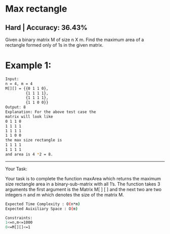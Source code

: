 # Max rectangle

## Hard   |   Accuracy: 36.43%

<p>Given a binary matrix M of size n X m. Find the maximum area of a rectangle formed only of 1s in the given matrix.</p>

# Example 1:

```bash
Input:
n = 4, m = 4
M[][] = {{0 1 1 0},
         {1 1 1 1},
         {1 1 1 1},
         {1 1 0 0}}
Output: 8
Explanation: For the above test case the
matrix will look like
0 1 1 0
1 1 1 1
1 1 1 1
1 1 0 0
the max size rectangle is 
1 1 1 1
1 1 1 1
and area is 4 *2 = 8.
```

<hr>

<span>Your Task:</span> 
<p>Your task is to complete the function maxArea which returns the maximum size rectangle area in a binary-sub-matrix with all 1’s. The function takes 3 arguments the first argument is the Matrix M[ ] [ ] and the next two are two integers n and m which denotes the size of the matrix M.</p>

```bash
Expected Time Complexity : O(n*m)
Expected Auixiliary Space : O(m)

Constraints:
1<=n,m<=1000
0<=M[][]<=1
```
